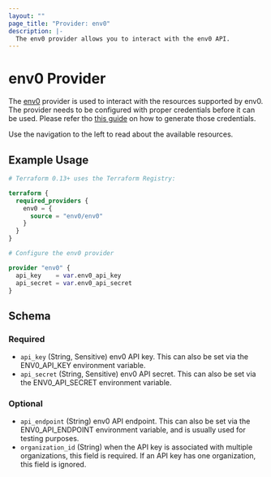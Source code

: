 ```yaml
---
layout: ""
page_title: "Provider: env0"
description: |-
  The env0 provider allows you to interact with the env0 API.
---
```


# env0 Provider

The [env0](https://www.env0.com) provider is used to interact with the resources supported by env0. The provider needs to be configured with proper credentials before it can be used. Please refer tho [this guide](https://developer.env0.com/docs/api/YXBpOjY4Njc2-env0-api#creating-an-api-key) on how to generate those credentials.

Use the navigation to the left to read about the available resources.

## Example Usage

```terraform
# Terraform 0.13+ uses the Terraform Registry:

terraform {
  required_providers {
    env0 = {
      source = "env0/env0"
    }
  }
}

# Configure the env0 provider

provider "env0" {
  api_key    = var.env0_api_key
  api_secret = var.env0_api_secret
}
```

<!-- schema generated by tfplugindocs -->
## Schema

### Required

- `api_key` (String, Sensitive) env0 API key. This can also be set via the ENV0_API_KEY environment variable.
- `api_secret` (String, Sensitive) env0 API secret. This can also be set via the ENV0_API_SECRET environment variable.

### Optional

- `api_endpoint` (String) env0 API endpoint. This can also be set via the ENV0_API_ENDPOINT environment variable, and is usually used for testing purposes.
- `organization_id` (String) when the API key is associated with multiple organizations, this field is required. If an API key has one organization, this field is ignored.
